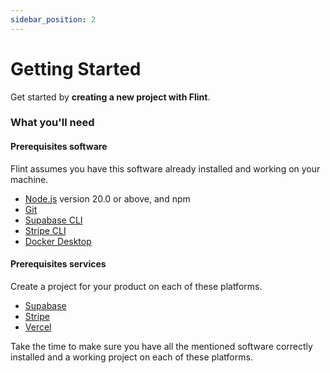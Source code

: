 ```yaml
---
sidebar_position: 2
---
```


# Getting Started

Get started by **creating a new project with Flint**.

### What you'll need

#### Prerequisites software

Flint assumes you have this software already installed and working on your machine.

- [Node.js](https://nodejs.org/en/download/) version 20.0 or above, and npm
- [Git](https://git-scm.com/downloads)
- [Supabase CLI](https://supabase.com/docs/guides/cli)
- [Stripe CLI](https://docs.stripe.com/cli)
- [Docker Desktop](https://docs.docker.com/desktop/)

#### Prerequisites services

Create a project for your product on each of these platforms.

- [Supabase](https://supabase.com/)
- [Stripe](https://stripe.com/)
- [Vercel](https://vercel.com/)

Take the time to make sure you have all the mentioned software correctly installed and a working project on each of these platforms.

<!-- ### [→ Start a new project](/docs/Start%20a%20new%20Project) -->
